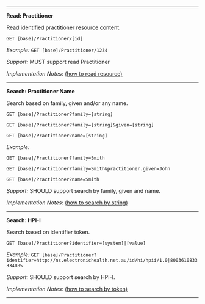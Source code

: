 -----------
**Read: Practitioner**

Read identified practitioner resource content.

`GET [base]/Practitioner/[id]`

*Example:* `GET [base]/Practitioner/1234`

*Support:* MUST support read Practitioner

*Implementation Notes:*  [(how to read resource)]

-----------
**Search: Practitioner Name**

Search based on family, given and/or any name.

`GET [base]/Practitioner?family=[string]`

`GET [base]/Practitioner?family=[string]&given=[string]`

`GET [base]/Practitioner?name=[string]`

*Example:* 

`GET [base]/Practitioner?family=Smith`

`GET [base]/Practitioner?family=Smith&practitioner.given=John`

`GET [base]/Practitioner?name=Smith`

*Support:* SHOULD support search by family, given and name.

*Implementation Notes:*  [(how to search by string)]

-----------
**Search: HPI-I**

Search based on identifier token.
 
`GET [base]/Practitioner?identifier=[system]|[value]`

*Example:* `GET [base]/Practitioner?identifier=http://ns.electronichealth.net.au/id/hi/hpii/1.0|8003610833334085`

*Support:* SHOULD support search by HPI-I.

*Implementation Notes:* [(how to search by token)]

-----------

 [(how to search by reference)]: http://hl7.org/fhir/search.html#reference
 [(how to search by token)]: http://hl7.org/fhir/search.html#token
 [(how to search by date)]: http://hl7.org/fhir/search.html#date
 [(how to search by string)]: http://hl7.org/fhir/search.html#string
 [(how to search by quantity)]: http://hl7.org/fhir/search.html#quantity
 [(how to read resource)]: http://hl7.org/fhir/http.html#read
